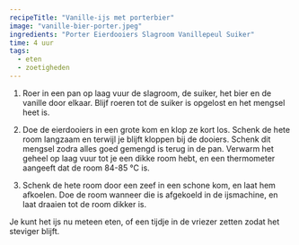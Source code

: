 ```yaml
---
recipeTitle: "Vanille-ijs met porterbier"
image: "vanille-bier-porter.jpeg"
ingredients: "Porter Eierdooiers Slagroom Vanillepeul Suiker"
time: 4 uur
tags: 
  - eten
  - zoetigheden
---
```

1.  Roer in een pan op laag vuur de slagroom, de suiker, het bier en de vanille door elkaar. Blijf roeren tot de suiker is opgelost en het mengsel heet is.

2. Doe de eierdooiers in een grote kom en klop ze kort los. Schenk de hete room langzaam en terwijl je blijft kloppen bij de dooiers. Schenk dit mengsel zodra alles goed gemengd is terug in de pan. Verwarm het geheel op laag vuur tot je een dikke room hebt, en een thermometer aangeeft dat de room 84-85 °C is.

3. Schenk de hete room door een zeef in een schone kom, en laat hem afkoelen. Doe de room wanneer die is afgekoeld in de ijsmachine, en laat draaien tot de room dikker is.

Je kunt het ijs nu meteen eten, of een tijdje in de vriezer zetten zodat het steviger blijft.
